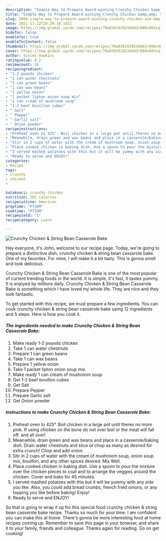 ```yaml
---
description: "Simple Way to Prepare Award-winning Crunchy Chicken &amp;amp; String Bean Casserole Bake"
title: "Simple Way to Prepare Award-winning Crunchy Chicken &amp;amp; String Bean Casserole Bake"
slug: 2604-simple-way-to-prepare-award-winning-crunchy-chicken-and-amp-string-bean-casserole-bake
date: 2021-11-22T20:29:14.192Z
image: https://img-global.cpcdn.com/recipes/70a8381629216b03/680x482cq70/crunchy-chicken-string-bean-casserole-bake-recipe-main-photo.jpg
hideToc: false
enableToc: true
enableTocContent: false
thumbnail: https://img-global.cpcdn.com/recipes/70a8381629216b03/680x482cq70/crunchy-chicken-string-bean-casserole-bake-recipe-main-photo.jpg
cover: https://img-global.cpcdn.com/recipes/70a8381629216b03/680x482cq70/crunchy-chicken-string-bean-casserole-bake-recipe-main-photo.jpg
author: Violet Hawkins
ratingvalue: 4.2
reviewcount: 16
recipeingredient:
- "1-2 pounds chicken"
- "1 can water chestnuts"
- "1 can green beans"
- "1 can wax beans"
- "1 yellow onion"
- "1 packet lipton onion soup mix"
- "1 can cream of mushroom soup"
- "1-2 beef bouillon cubes"
- " Salt"
- " Pepper"
- " Garlic salt"
- " Onion powder"
recipeinstructions:
- "Preheat oven to 425°. Boil chicken in a large pot until theres no more pink. If using chicken on the bone do not over boil or the meat will fall off, and all over!"
- "Meanwhile, drain green and wax beans and place in a casserole/baking dish. Drain water chestnuts and slice or chop as many as desired for extra crunch! Chop and add onion."
- "Stir in 2 cups of water with the cream of mushroom soup, onion soup mix, bouillon, and any other spices desired. Mix Well."
- "Place cooked chicken in baking dish. Use a spoon to pour the mixture over the chicken pieces to coat and to arrange the veggies around the chicken. Cover and bake for 45 minutes."
- "I served mashed potatoes with this but it will be yummy with any side you like. Also, you could add bread crumbs, french fried onions, or any topping you like before baking! Enjoy!"
- "Ready to serve and ENJOY!"
categories:
- Recipe
tags:
- crunchy
- chicken
- 

katakunci: crunchy chicken  
nutrition: 203 calories
recipecuisine: American
preptime: "PT36M"
cooktime: "PT33M"
recipeyield: "1"
recipecategory: Lunch

---
```



![Crunchy Chicken &amp; String Bean Casserole Bake](https://img-global.cpcdn.com/recipes/70a8381629216b03/680x482cq70/crunchy-chicken-string-bean-casserole-bake-recipe-main-photo.jpg)

Hey everyone, it's John, welcome to our recipe page. Today, we're going to prepare a distinctive dish, crunchy chicken &amp; string bean casserole bake. One of my favorites. For mine, I will make it a bit tasty. This is gonna smell and look delicious.



Crunchy Chicken &amp; String Bean Casserole Bake is one of the most popular of current trending foods in the world. It is simple, it's fast, it tastes yummy. It is enjoyed by millions daily. Crunchy Chicken &amp; String Bean Casserole Bake is something which I have loved my whole life. They are nice and they look fantastic.


To get started with this recipe, we must prepare a few ingredients. You can cook crunchy chicken &amp; string bean casserole bake using 12 ingredients and 5 steps. Here is how you cook it.

<!--inarticleads1-->

##### The ingredients needed to make Crunchy Chicken &amp; String Bean Casserole Bake:

1. Make ready 1-2 pounds chicken
1. Take 1 can water chestnuts
1. Prepare 1 can green beans
1. Take 1 can wax beans
1. Prepare 1 yellow onion
1. Take 1 packet lipton onion soup mix
1. Make ready 1 can cream of mushroom soup
1. Get 1-2 beef bouillon cubes
1. Get  Salt
1. Prepare  Pepper
1. Prepare  Garlic salt
1. Get  Onion powder




<!--inarticleads2-->

##### Instructions to make Crunchy Chicken &amp; String Bean Casserole Bake:

1. Preheat oven to 425°. Boil chicken in a large pot until theres no more pink. If using chicken on the bone do not over boil or the meat will fall off, and all over!
1. Meanwhile, drain green and wax beans and place in a casserole/baking dish. Drain water chestnuts and slice or chop as many as desired for extra crunch! Chop and add onion.
1. Stir in 2 cups of water with the cream of mushroom soup, onion soup mix, bouillon, and any other spices desired. Mix Well.
1. Place cooked chicken in baking dish. Use a spoon to pour the mixture over the chicken pieces to coat and to arrange the veggies around the chicken. Cover and bake for 45 minutes.
1. I served mashed potatoes with this but it will be yummy with any side you like. Also, you could add bread crumbs, french fried onions, or any topping you like before baking! Enjoy!
1. Ready to serve and ENJOY!



So that is going to wrap it up for this special food crunchy chicken &amp; string bean casserole bake recipe. Thanks so much for your time. I am confident you can make this at home. There's gonna be more interesting food at home recipes coming up. Remember to save this page in your browser, and share it to your family, friends and colleague. Thanks again for reading. Go on get cooking!
